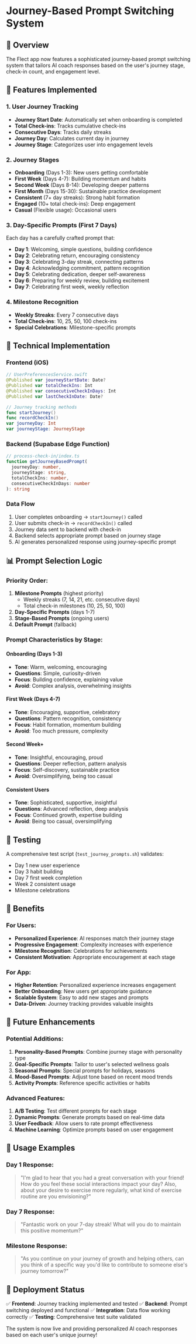 # Journey-Based Prompt Switching System

## 🎯 Overview

The Flect app now features a sophisticated journey-based prompt switching system that tailors AI coach responses based on the user's journey stage, check-in count, and engagement level.

## 🚀 Features Implemented

### 1. User Journey Tracking
- **Journey Start Date**: Automatically set when onboarding is completed
- **Total Check-ins**: Tracks cumulative check-ins
- **Consecutive Days**: Tracks daily streaks
- **Journey Day**: Calculates current day in journey
- **Journey Stage**: Categorizes user into engagement levels

### 2. Journey Stages
- **Onboarding** (Days 1-3): New users getting comfortable
- **First Week** (Days 4-7): Building momentum and habits
- **Second Week** (Days 8-14): Developing deeper patterns
- **First Month** (Days 15-30): Sustainable practice development
- **Consistent** (7+ day streaks): Strong habit formation
- **Engaged** (10+ total check-ins): Deep engagement
- **Casual** (Flexible usage): Occasional users

### 3. Day-Specific Prompts (First 7 Days)
Each day has a carefully crafted prompt that:
- **Day 1**: Welcoming, simple questions, building confidence
- **Day 2**: Celebrating return, encouraging consistency
- **Day 3**: Celebrating 3-day streak, connecting patterns
- **Day 4**: Acknowledging commitment, pattern recognition
- **Day 5**: Celebrating dedication, deeper self-awareness
- **Day 6**: Preparing for weekly review, building excitement
- **Day 7**: Celebrating first week, weekly reflection

### 4. Milestone Recognition
- **Weekly Streaks**: Every 7 consecutive days
- **Total Check-ins**: 10, 25, 50, 100 check-ins
- **Special Celebrations**: Milestone-specific prompts

## 🔧 Technical Implementation

### Frontend (iOS)
```swift
// UserPreferencesService.swift
@Published var journeyStartDate: Date?
@Published var totalCheckIns: Int
@Published var consecutiveCheckInDays: Int
@Published var lastCheckInDate: Date?

// Journey tracking methods
func startJourney()
func recordCheckIn()
var journeyDay: Int
var journeyStage: JourneyStage
```

### Backend (Supabase Edge Function)
```typescript
// process-check-in/index.ts
function getJourneyBasedPrompt(
  journeyDay: number, 
  journeyStage: string, 
  totalCheckIns: number, 
  consecutiveCheckInDays: number
): string
```

### Data Flow
1. User completes onboarding → `startJourney()` called
2. User submits check-in → `recordCheckIn()` called
3. Journey data sent to backend with check-in
4. Backend selects appropriate prompt based on journey stage
5. AI generates personalized response using journey-specific prompt

## 📊 Prompt Selection Logic

### Priority Order:
1. **Milestone Prompts** (highest priority)
   - Weekly streaks (7, 14, 21, etc. consecutive days)
   - Total check-in milestones (10, 25, 50, 100)
2. **Day-Specific Prompts** (days 1-7)
3. **Stage-Based Prompts** (ongoing users)
4. **Default Prompt** (fallback)

### Prompt Characteristics by Stage:

#### Onboarding (Days 1-3)
- **Tone**: Warm, welcoming, encouraging
- **Questions**: Simple, curiosity-driven
- **Focus**: Building confidence, explaining value
- **Avoid**: Complex analysis, overwhelming insights

#### First Week (Days 4-7)
- **Tone**: Encouraging, supportive, celebratory
- **Questions**: Pattern recognition, consistency
- **Focus**: Habit formation, momentum building
- **Avoid**: Too much pressure, complexity

#### Second Week+
- **Tone**: Insightful, encouraging, proud
- **Questions**: Deeper reflection, pattern analysis
- **Focus**: Self-discovery, sustainable practice
- **Avoid**: Oversimplifying, being too casual

#### Consistent Users
- **Tone**: Sophisticated, supportive, insightful
- **Questions**: Advanced reflection, deep analysis
- **Focus**: Continued growth, expertise building
- **Avoid**: Being too casual, oversimplifying

## 🧪 Testing

A comprehensive test script (`test_journey_prompts.sh`) validates:
- Day 1 new user experience
- Day 3 habit building
- Day 7 first week completion
- Week 2 consistent usage
- Milestone celebrations

## 🎯 Benefits

### For Users:
- **Personalized Experience**: AI responses match their journey stage
- **Progressive Engagement**: Complexity increases with experience
- **Milestone Recognition**: Celebrations for achievements
- **Consistent Motivation**: Appropriate encouragement at each stage

### For App:
- **Higher Retention**: Personalized experience increases engagement
- **Better Onboarding**: New users get appropriate guidance
- **Scalable System**: Easy to add new stages and prompts
- **Data-Driven**: Journey tracking provides valuable insights

## 🔮 Future Enhancements

### Potential Additions:
1. **Personality-Based Prompts**: Combine journey stage with personality type
2. **Goal-Specific Prompts**: Tailor to user's selected wellness goals
3. **Seasonal Prompts**: Special prompts for holidays, seasons
4. **Mood-Based Prompts**: Adjust tone based on recent mood trends
5. **Activity Prompts**: Reference specific activities or habits

### Advanced Features:
1. **A/B Testing**: Test different prompts for each stage
2. **Dynamic Prompts**: Generate prompts based on real-time data
3. **User Feedback**: Allow users to rate prompt effectiveness
4. **Machine Learning**: Optimize prompts based on user engagement

## 📝 Usage Examples

### Day 1 Response:
> "I'm glad to hear that you had a great conversation with your friend! How do you feel these social interactions impact your day? Also, about your desire to exercise more regularly, what kind of exercise routine are you envisioning?"

### Day 7 Response:
> "Fantastic work on your 7-day streak! What will you do to maintain this positive momentum?"

### Milestone Response:
> "As you continue on your journey of growth and helping others, can you think of a specific way you'd like to contribute to someone else's journey tomorrow?"

## 🚀 Deployment Status

✅ **Frontend**: Journey tracking implemented and tested
✅ **Backend**: Prompt switching deployed and functional
✅ **Integration**: Data flow working correctly
✅ **Testing**: Comprehensive test suite validated

The system is now live and providing personalized AI coach responses based on each user's unique journey! 